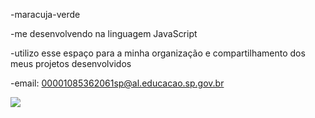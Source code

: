 -maracuja-verde

-me desenvolvendo na linguagem JavaScript

-utilizo esse espaço para a minha organização e compartilhamento dos meus projetos desenvolvidos

-email: 00001085362061sp@al.educacao.sp.gov.br

![](https://media.tenor.com/7V-S0Kuvi78AAAAM/good-morning-morning.gif)
